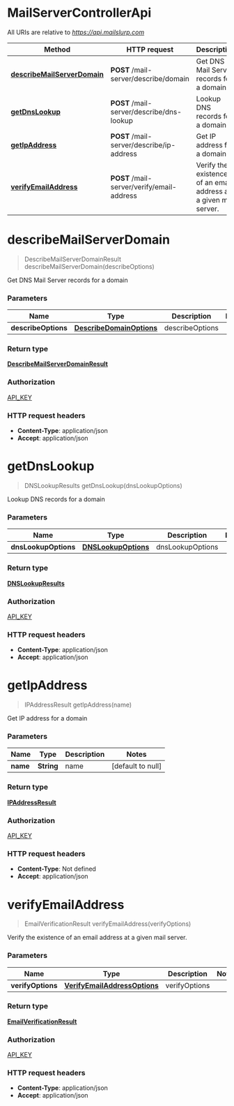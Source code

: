 # MailServerControllerApi

All URIs are relative to *https://api.mailslurp.com*

Method | HTTP request | Description
------------- | ------------- | -------------
[**describeMailServerDomain**](MailServerControllerApi.md#describeMailServerDomain) | **POST** /mail-server/describe/domain | Get DNS Mail Server records for a domain
[**getDnsLookup**](MailServerControllerApi.md#getDnsLookup) | **POST** /mail-server/describe/dns-lookup | Lookup DNS records for a domain
[**getIpAddress**](MailServerControllerApi.md#getIpAddress) | **POST** /mail-server/describe/ip-address | Get IP address for a domain
[**verifyEmailAddress**](MailServerControllerApi.md#verifyEmailAddress) | **POST** /mail-server/verify/email-address | Verify the existence of an email address at a given mail server.


<a name="describeMailServerDomain"></a>
# **describeMailServerDomain**
> DescribeMailServerDomainResult describeMailServerDomain(describeOptions)

Get DNS Mail Server records for a domain

### Parameters

Name | Type | Description  | Notes
------------- | ------------- | ------------- | -------------
 **describeOptions** | [**DescribeDomainOptions**](..//Models/DescribeDomainOptions.md)| describeOptions |

### Return type

[**DescribeMailServerDomainResult**](..//Models/DescribeMailServerDomainResult.md)

### Authorization

[API_KEY](../README.md#API_KEY)

### HTTP request headers

- **Content-Type**: application/json
- **Accept**: application/json

<a name="getDnsLookup"></a>
# **getDnsLookup**
> DNSLookupResults getDnsLookup(dnsLookupOptions)

Lookup DNS records for a domain

### Parameters

Name | Type | Description  | Notes
------------- | ------------- | ------------- | -------------
 **dnsLookupOptions** | [**DNSLookupOptions**](..//Models/DNSLookupOptions.md)| dnsLookupOptions |

### Return type

[**DNSLookupResults**](..//Models/DNSLookupResults.md)

### Authorization

[API_KEY](../README.md#API_KEY)

### HTTP request headers

- **Content-Type**: application/json
- **Accept**: application/json

<a name="getIpAddress"></a>
# **getIpAddress**
> IPAddressResult getIpAddress(name)

Get IP address for a domain

### Parameters

Name | Type | Description  | Notes
------------- | ------------- | ------------- | -------------
 **name** | **String**| name | [default to null]

### Return type

[**IPAddressResult**](..//Models/IPAddressResult.md)

### Authorization

[API_KEY](../README.md#API_KEY)

### HTTP request headers

- **Content-Type**: Not defined
- **Accept**: application/json

<a name="verifyEmailAddress"></a>
# **verifyEmailAddress**
> EmailVerificationResult verifyEmailAddress(verifyOptions)

Verify the existence of an email address at a given mail server.

### Parameters

Name | Type | Description  | Notes
------------- | ------------- | ------------- | -------------
 **verifyOptions** | [**VerifyEmailAddressOptions**](..//Models/VerifyEmailAddressOptions.md)| verifyOptions |

### Return type

[**EmailVerificationResult**](..//Models/EmailVerificationResult.md)

### Authorization

[API_KEY](../README.md#API_KEY)

### HTTP request headers

- **Content-Type**: application/json
- **Accept**: application/json

